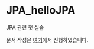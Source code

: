# JPA_helloJPA
JPA 관련 첫 실습

문서 작성은 [여기](https://github.com/dkyou7/TIL/blob/master/%EC%9E%90%EB%B0%94/%EC%9E%90%EB%B0%94%20ORM%20%ED%91%9C%EC%A4%80%20JPA%20%ED%94%84%EB%A1%9C%EA%B7%B8%EB%9E%98%EB%B0%8D%20-%20%EA%B8%B0%EB%B3%B8%ED%8E%B8.md)에서 진행하였습니다.
